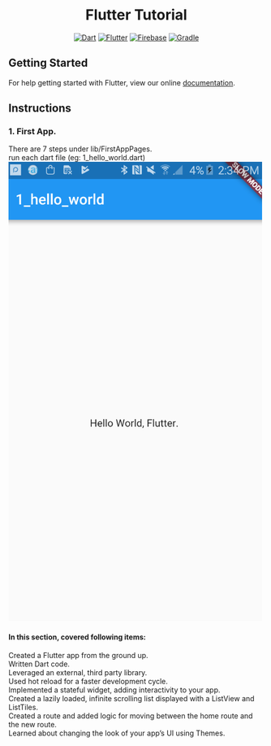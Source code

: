 <div align = "center">
    <h1>Flutter Tutorial</h1>
    <a href="https://www.dartlang.org/" target="_blank"><img src="https://img.shields.io/badge/Dart-2.0.0-ff69b4.svg?longCache=true&style=for-the-badge" alt="Dart"></a>
    <a href="https://flutter.io/" target="_blank"><img src="https://img.shields.io/badge/Flutter-0.2.8-3BB9FF.svg?longCache=true&style=for-the-badge" alt="Flutter"></a>
    <a href="https://firebase.google.com/" target="_blank"><img src="https://img.shields.io/badge/Firebase-Cloud-orange.svg?longCache=true&style=for-the-badge" alt="Firebase"></a>
    <a href="https://gradle.org/" target="_blank"><img src="https://img.shields.io/badge/Gradle-4.4-green.svg?longCache=true&style=for-the-badge" alt="Gradle"></a>
</div>

## Getting Started

For help getting started with Flutter, view our online
[documentation](https://flutter.io/).

## Instructions
### 1. First App.
There are 7 steps under lib/FirstAppPages.  
run each dart file (eg: 1_hello_world.dart)  
![Demo_hello_world](Resources/1_hello_world.png)

#### In this section, covered following items:  
Created a Flutter app from the ground up.  
Written Dart code.  
Leveraged an external, third party library.  
Used hot reload for a faster development cycle.  
Implemented a stateful widget, adding interactivity to your app.  
Created a lazily loaded, infinite scrolling list displayed with a ListView and ListTiles.  
Created a route and added logic for moving between the home route and the new route.  
Learned about changing the look of your app’s UI using Themes.  
